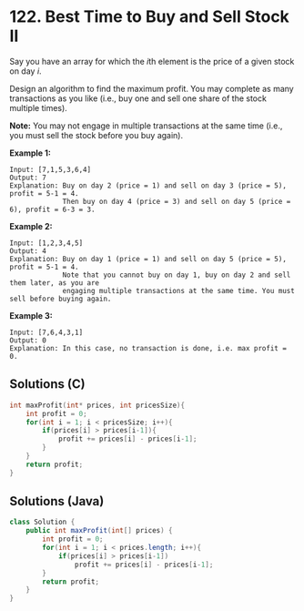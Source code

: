 # 122. Best Time to Buy and Sell Stock II

Say you have an array for which the *i*th element is the price of a given stock on day *i*.

Design an algorithm to find the maximum profit. You may complete as many transactions as you like (i.e., buy one and sell one share of the stock multiple times).

**Note:** You may not engage in multiple transactions at the same time (i.e., you must sell the stock before you buy again).

**Example 1:**

```
Input: [7,1,5,3,6,4]
Output: 7
Explanation: Buy on day 2 (price = 1) and sell on day 3 (price = 5), profit = 5-1 = 4.
             Then buy on day 4 (price = 3) and sell on day 5 (price = 6), profit = 6-3 = 3.
```

**Example 2:**

```
Input: [1,2,3,4,5]
Output: 4
Explanation: Buy on day 1 (price = 1) and sell on day 5 (price = 5), profit = 5-1 = 4.
             Note that you cannot buy on day 1, buy on day 2 and sell them later, as you are
             engaging multiple transactions at the same time. You must sell before buying again.
```

**Example 3:**

```
Input: [7,6,4,3,1]
Output: 0
Explanation: In this case, no transaction is done, i.e. max profit = 0.
```





## Solutions (C)

```C
int maxProfit(int* prices, int pricesSize){
    int profit = 0;
    for(int i = 1; i < pricesSize; i++){
        if(prices[i] > prices[i-1]){
            profit += prices[i] - prices[i-1];
        }
    }
    return profit;
}
```



## Solutions (Java)

```java
class Solution {
    public int maxProfit(int[] prices) {
        int profit = 0;
        for(int i = 1; i < prices.length; i++){
            if(prices[i] > prices[i-1])
                profit += prices[i] - prices[i-1];
        }
        return profit;
    }
}
```

